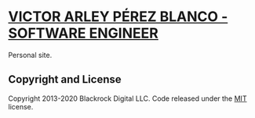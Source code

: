 # [VICTOR ARLEY PÉREZ BLANCO - SOFTWARE ENGINEER](https://victorarley.github.io/)

Personal site.

## Copyright and License

Copyright 2013-2020 Blackrock Digital LLC. Code released under the [MIT](https://github.com/BlackrockDigital/startbootstrap-resume/blob/gh-pages/LICENSE) license.